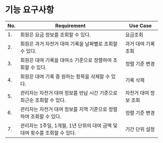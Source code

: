# 기능 요구사항

|No.|Requirement|Use Case|
|--|--|--|
|1.|회원은 요금 정보를 조회할 수 있다.|요금조회|
|2.|회원은 과거 자전거 대여 기록을 날짜별로 조회할 수 있다.|과거 대여 기록 조회|
|3.|회원은 대여 기록을 대여소 기준으로 정렬하여 조회할 수 있다.|정렬 기준 변경|
|4.|회원은 대여 기록 중 원하는 항목을 삭제할 수 있다.|기록 삭제|
|5.|관리자는 자전거 대여 정보를 반납 시간 기준으로 최근순 조회할 수 있다.|자전거 대여 정보 조회|
|6.|관리자는 자전거 대여 정보를 지역 기준으로 정렬하여 조회할 수 있다.|정렬 기준 변경|
|7.|관리자는 1주일, 1개월, 1년 단위의 대여 금액 및 대여 횟수를 조회할 수 있다.|기간 단위 설정|
